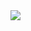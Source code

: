 <img src="https://capsule-render.vercel.app/api?type=wave&color=400023&width=100&section=header&fontSize=90" />
